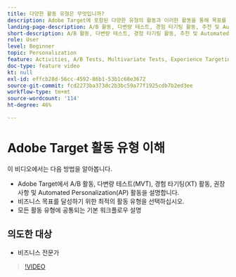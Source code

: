 ```yaml
---
title: 다양한 활동 유형은 무엇입니까?
description: Adobe Target에 포함된 다양한 유형의 활동과 이러한 활동을 통해 목표를 달성할 수 있는 방법을 살펴볼 수 있습니다.
landing-page-description: A/B 활동, 다변량 테스트, 경험 타기팅 활동, 추천 및 Automated Personalization 활동의 기본 사항에 대해 알아봅니다.
short-description: A/B 활동, 다변량 테스트, 경험 타기팅 활동, 추천 및 Automated Personalization 활동의 기본 사항에 대해 알아봅니다.
role: User
level: Beginner
topic: Personalization
feature: Activities, A/B Tests, Multivariate Tests, Experience Targeting, Recommendations, Automated Personalization, Visual Experience Composer (VEC)
doc-type: feature video
kt: null
exl-id: effcb28d-56cc-4592-86b1-53b1c68e3672
source-git-commit: fcd2273ba373dc2b3bc59a77f1925cdb7b2ed3ee
workflow-type: tm+mt
source-wordcount: '114'
ht-degree: 46%

---
```


# Adobe Target 활동 유형 이해

이 비디오에서는 다음 방법을 알아봅니다.

* Adobe Target에서 A/B 활동, 다변량 테스트(MVT), 경험 타기팅(XT) 활동, 권장 사항 및 Automated Personalization(AP) 활동을 설명합니다.
* 비즈니스 목표를 달성하기 위한 최적의 활동 유형을 선택하십시오.
* 모든 활동 유형에 공통되는 기본 워크플로우 설명

## 의도한 대상

* 비즈니스 전문가

>[!VIDEO](https://video.tv.adobe.com/v/17386/?quality=12)

